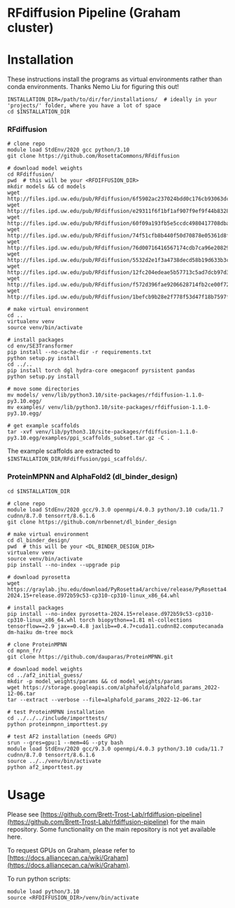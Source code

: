 # RFdiffusion Pipeline (Graham cluster)

# Installation

These instructions install the programs as virtual environments rather than conda environments. Thanks Nemo Liu for figuring this out!
```
INSTALLATION_DIR=/path/to/dir/for/installations/  # ideally in your 'projects/' folder, where you have a lot of space
cd $INSTALLATION_DIR
```

### RFdiffusion
```
# clone repo
module load StdEnv/2020 gcc python/3.10
git clone https://github.com/RosettaCommons/RFdiffusion

# download model weights
cd RFdiffusion/
pwd  # this will be your <RFDIFFUSION_DIR>
mkdir models && cd models
wget http://files.ipd.uw.edu/pub/RFdiffusion/6f5902ac237024bdd0c176cb93063dc4/Base_ckpt.pt
wget http://files.ipd.uw.edu/pub/RFdiffusion/e29311f6f1bf1af907f9ef9f44b8328b/Complex_base_ckpt.pt
wget http://files.ipd.uw.edu/pub/RFdiffusion/60f09a193fb5e5ccdc4980417708dbab/Complex_Fold_base_ckpt.pt
wget http://files.ipd.uw.edu/pub/RFdiffusion/74f51cfb8b440f50d70878e05361d8f0/InpaintSeq_ckpt.pt
wget http://files.ipd.uw.edu/pub/RFdiffusion/76d00716416567174cdb7ca96e208296/InpaintSeq_Fold_ckpt.pt
wget http://files.ipd.uw.edu/pub/RFdiffusion/5532d2e1f3a4738decd58b19d633b3c3/ActiveSite_ckpt.pt
wget http://files.ipd.uw.edu/pub/RFdiffusion/12fc204edeae5b57713c5ad7dcb97d39/Base_epoch8_ckpt.pt
wget http://files.ipd.uw.edu/pub/RFdiffusion/f572d396fae9206628714fb2ce00f72e/Complex_beta_ckpt.pt
wget http://files.ipd.uw.edu/pub/RFdiffusion/1befcb9b28e2f778f53d47f18b7597fa/RF_structure_prediction_weights.pt

# make virtual environment
cd ..
virtualenv venv
source venv/bin/activate

# install packages
cd env/SE3Transformer
pip install --no-cache-dir -r requirements.txt
python setup.py install
cd ../..
pip install torch dgl hydra-core omegaconf pyrsistent pandas
python setup.py install

# move some directories
mv models/ venv/lib/python3.10/site-packages/rfdiffusion-1.1.0-py3.10.egg/
mv examples/ venv/lib/python3.10/site-packages/rfdiffusion-1.1.0-py3.10.egg/

# get example scaffolds
tar -xvf venv/lib/python3.10/site-packages/rfdiffusion-1.1.0-py3.10.egg/examples/ppi_scaffolds_subset.tar.gz -C .
```

The example scaffolds are extracted to `$INSTALLATION_DIR/RFdiffusion/ppi_scaffolds/`.

### ProteinMPNN and AlphaFold2 (dl_binder_design)
```
cd $INSTALLATION_DIR

# clone repo
module load StdEnv/2020 gcc/9.3.0 openmpi/4.0.3 python/3.10 cuda/11.7 cudnn/8.7.0 tensorrt/8.6.1.6
git clone https://github.com/nrbennet/dl_binder_design

# make virtual environment
cd dl_binder_design/
pwd  # this will be your <DL_BINDER_DESIGN_DIR>
virtualenv venv
source venv/bin/activate
pip install --no-index --upgrade pip

# download pyrosetta
wget https://graylab.jhu.edu/download/PyRosetta4/archive/release/PyRosetta4.Release.python310.ubuntu.wheel/pyrosetta-2024.15+release.d972b59c53-cp310-cp310-linux_x86_64.whl

# install packages
pip install --no-index pyrosetta-2024.15+release.d972b59c53-cp310-cp310-linux_x86_64.whl torch biopython==1.81 ml-collections tensorflow==2.9 jax==0.4.8 jaxlib==0.4.7+cuda11.cudnn82.computecanada dm-haiku dm-tree mock

# clone ProteinMPNN
cd mpnn_fr/
git clone https://github.com/dauparas/ProteinMPNN.git

# download model weights
cd ../af2_initial_guess/
mkdir -p model_weights/params && cd model_weights/params
wget https://storage.googleapis.com/alphafold/alphafold_params_2022-12-06.tar
tar --extract --verbose --file=alphafold_params_2022-12-06.tar

# test ProteinMPNN installation
cd ../../../include/importtests/
python proteinmpnn_importtest.py

# test AF2 installation (needs GPU)
srun --gres=gpu:1 --mem=4G --pty bash
module load StdEnv/2020 gcc/9.3.0 openmpi/4.0.3 python/3.10 cuda/11.7 cudnn/8.7.0 tensorrt/8.6.1.6
source ../../venv/bin/activate
python af2_importtest.py
```

# Usage

Please see [https://github.com/Brett-Trost-Lab/rfdiffusion-pipeline](https://github.com/Brett-Trost-Lab/rfdiffusion-pipeline) for the main repository. Some functionality on the main repository is not yet available here.

To request GPUs on Graham, please refer to [https://docs.alliancecan.ca/wiki/Graham](https://docs.alliancecan.ca/wiki/Graham).

To run python scripts:
```
module load python/3.10
source <RFDIFFUSION_DIR>/venv/bin/activate
```
